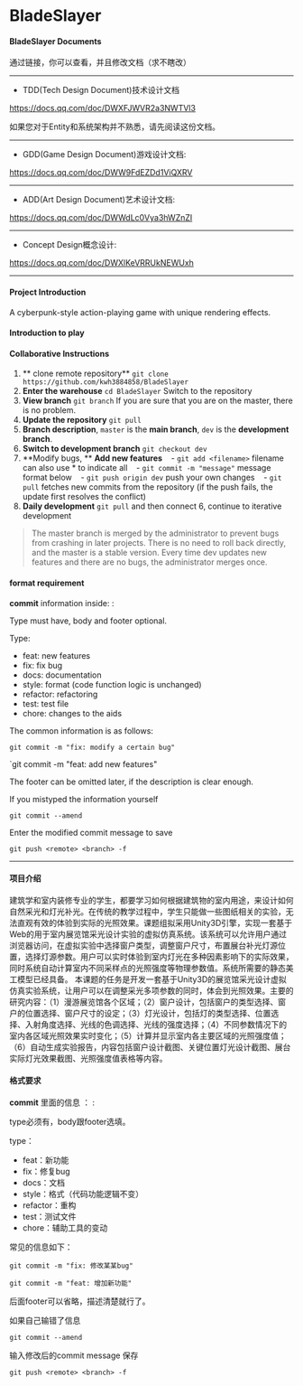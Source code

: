 ﻿# BladeSlayer

#### BladeSlayer Documents

通过链接，你可以查看，并且修改文档（求不瞎改）

---
- TDD(Tech Design Document)技术设计文档

https://docs.qq.com/doc/DWXFJWVR2a3NWTVl3

如果您对于Entity和系统架构并不熟悉，请先阅读这份文档。

---

- GDD(Game Design Document)游戏设计文档:

https://docs.qq.com/doc/DWW9FdEZDd1ViQXRV


---
- ADD(Art Design Document)艺术设计文档:

https://docs.qq.com/doc/DWWdLc0Vya3hWZnZI

---

- Concept Design概念设计:

https://docs.qq.com/doc/DWXlKeVRRUkNEWUxh

---



#### Project Introduction
A cyberpunk-style action-playing game with unique rendering effects.


#### Introduction to play


#### Collaborative Instructions

1. ** clone remote repository** `git clone https://github.com/kwh3884858/BladeSlayer`
2. **Enter the warehouse** `cd BladeSlayer` Switch to the repository
3. **View branch** `git branch` If you are sure that you are on the master, there is no problem.
4. **Update the repository** `git pull`
5. **Branch description**, `master` is the **main branch**, `dev` is the **development branch**.
6. **Switch to development branch** `git checkout dev`
7. **Modify bugs, ** **Add new features**
   - `git add <filename>` filename can also use * to indicate all
   - `git commit -m "message"` message format below
   - `git push origin dev` push your own changes
   - `git pull` fetches new commits from the repository (if the push fails, the update first resolves the conflict)
8. **Daily development** `git pull` and then connect 6, continue to iterative development

> The master branch is merged by the administrator to prevent bugs from crashing in later projects. There is no need to roll back directly, and the master is a stable version. Every time dev updates new features and there are no bugs, the administrator merges once.

#### format requirement 

**commit** information inside: <type> : <body> <footer>

Type must have, body and footer optional.

Type:

- feat: new features
- fix: fix bug
- docs: documentation
- style: format (code function logic is unchanged)
- refactor: refactoring
- test: test file
- chore: changes to the aids

The common information is as follows:

`git commit -m "fix: modify a certain bug" `

`git commit -m "feat: add new features"

The footer can be omitted later, if the description is clear enough.

If you mistyped the information yourself

`git commit --amend`

Enter the modified commit message to save

`git push <remote> <branch> -f `
   
---
#### 项目介绍

建筑学和室内装修专业的学生，都要学习如何根据建筑物的室内用途，来设计如何自然采光和灯光补光。在传统的教学过程中，学生只能做一些图纸相关的实验，无法直观有效的体验到实际的光照效果。课题组拟采用Unity3D引擎，实现一套基于Web的用于室内展览馆采光设计实验的虚拟仿真系统。该系统可以允许用户通过浏览器访问，在虚拟实验中选择窗户类型，调整窗户尺寸，布置展台补光灯源位置，选择灯源参数。用户可以实时体验到室内灯光在多种因素影响下的实际效果，同时系统自动计算室内不同采样点的光照强度等物理参数值。系统所需要的静态美工模型已经具备。
本课题的任务是开发一套基于Unity3D的展览馆采光设计虚拟仿真实验系统，让用户可以在调整采光多项参数的同时，体会到光照效果。主要的研究内容：（1）漫游展览馆各个区域；（2）窗户设计，包括窗户的类型选择、窗户的位置选择、窗户尺寸的设定；（3）灯光设计，包括灯的类型选择、位置选择、入射角度选择、光线的色调选择、光线的强度选择；（4）不同参数情况下的室内各区域光照效果实时变化；（5）计算并显示室内各主要区域的光照强度值；（6）自动生成实验报告，内容包括窗户设计截图、关键位置灯光设计截图、展台实际灯光效果截图、光照强度值表格等内容。


#### 格式要求 

**commit** 里面的信息 ：<type> : <body> <footer>

type必须有，body跟footer选填。

type：

- feat：新功能
- fix：修复bug
- docs：文档
- style：格式（代码功能逻辑不变）
- refactor：重构
- test：测试文件
- chore：辅助工具的变动

常见的信息如下：

`git commit -m "fix: 修改某某bug" `

`git commit -m "feat: 增加新功能"` 

后面footer可以省略，描述清楚就行了。

如果自己输错了信息

`git commit --amend` 

输入修改后的commit message 保存

`git push <remote> <branch> -f ` 

